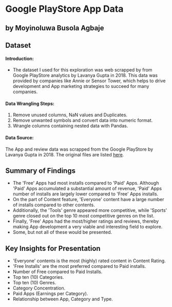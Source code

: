 # Google PlayStore App Data
## by Moyinoluwa Busola Agbaje


## Dataset

#### Introduction:

- The dataset I used for this exploration was web scrapped by from Google PlayStore analytics by Lavanya Gupta in 2018. This data was provided by companies like Annie or Sensor Tower, which helps to drive development and App marketing strategies to succeed for many companies.

#### Data Wrangling Steps:

1. Remove unused columns, NaN values and Duplicates.
2. Remove unwanted symbols and convert data into numeric format.
2. Wrangle columns containing nested data with Pandas.

#### Data Source:
The App and review data was scrapped from the Google PlayStore by Lavanya Gupta in 2018. The original files are listed [here](https://www.kaggle.com/datasets/lava18/google-play-store-apps).

## Summary of Findings

- The 'Free' Apps had most installs compared to 'Paid' Apps. Although 'Paid' Apps accumulated a substantial amount of revenue, 'Paid' Apps number of installs are largely lower compared to 'Free' Apps installs.
- On the part of Content feature, 'Everyone' content have a large number of installs compared to other contents.
- Additionally, the 'Tools' genre appeared more competitive, while 'Sports' genre closed out on the top 10 most competitive genres on the list.
- Finally, 'Free' Apps had the most/higher ratings and reviews, thereby making App development a very viable and interesting field to explore.
- Some, but not all of these would be presented.

## Key Insights for Presentation

- 'Everyone' contents is the most (highly) rated content in Content Rating.
- 'Free Installs' are the most preferred compared to Paid installs.
- Number of Free compared to Paid Installs.
- Top ten (10) Categories.
- Top ten (10) Genres.
- Category Concentration.
- Paid Apps (Earnings per Category).
- Relationship between App, Category and Type.